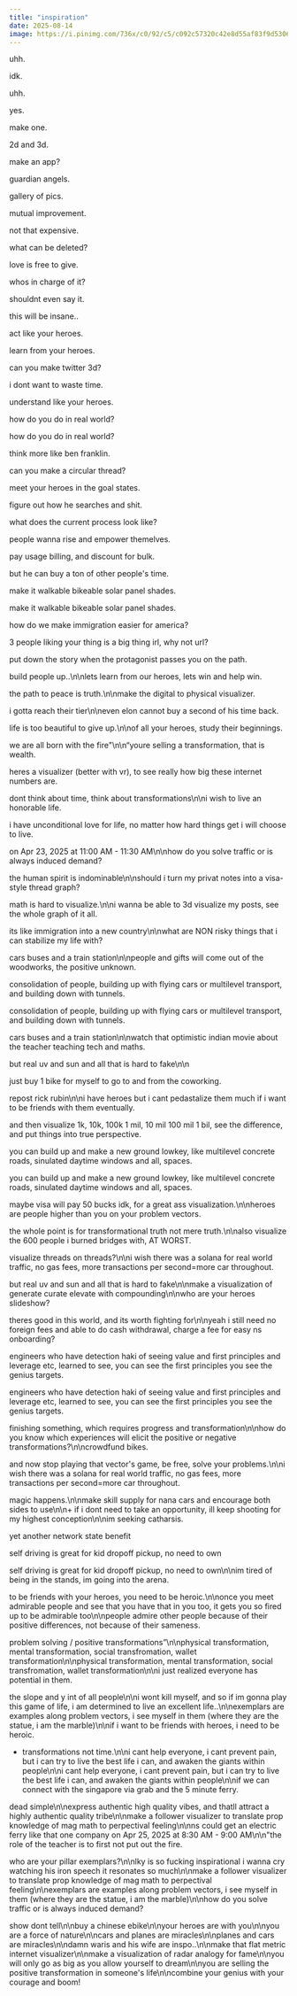 ```yaml
---
title: "inspiration"
date: 2025-08-14
image: https://i.pinimg.com/736x/c0/92/c5/c092c57320c42e8d55af83f9d5306314.jpg
---
```


uhh.

idk.

uhh.

yes.

make one.

2d and 3d.

make an app?

guardian angels.

gallery of pics.

mutual improvement.

not that expensive.

what can be deleted?

love is free to give.

whos in charge of it?

shouldnt even say it.

this will be insane..

act like your heroes.

learn from your heroes.

can you make twitter 3d?

i dont want to waste time.

understand like your heroes.

how do you do in real world?

how do you do in real world?

think more like ben franklin.

can you make a circular thread?

meet your heroes in the goal states.

figure out how he searches and shit.

what does the current process look like?

people wanna rise and empower themelves.

pay usage billing, and discount for bulk.

but he can buy a ton of other people's time.

make it walkable bikeable solar panel shades.

make it walkable bikeable solar panel shades.

how do we make immigration easier for america?

3 people liking your thing is a big thing irl, why not url?

put down the story when the protagonist passes you on the path.

build people up..\n\nlets learn from our heroes, lets win and help win.

the path to peace is truth.\n\nmake the digital to physical visualizer.

i gotta reach their tier\n\neven elon cannot buy a second of his time back.

life is too beautiful to give up.\n\nof all your heroes, study their beginnings.

we are all born with the fire"\n\n“youre selling a transformation, that is wealth.

heres a visualizer (better with vr), to see really how big these internet numbers are.

dont think about time, think about transformations\n\ni wish to live an honorable life.

i have unconditional love for life, no matter how hard things get i will choose to live.

on Apr 23, 2025 at 11:00 AM - 11:30 AM\n\nhow do you solve traffic or is always induced demand?

the human spirit is indominable\n\nshould i turn my privat notes into a visa-style thread graph?

math is hard to visualize.\n\ni wanna be able to 3d visualize my posts, see the whole graph of it all.

its like immigration into a new country\n\nwhat are NON risky things that i can stabilize my life with?

cars buses and a train station\n\npeople and gifts will come out of the woodworks, the positive unknown.

consolidation of people, building up with flying cars or multilevel transport, and building down with tunnels.

consolidation of people, building up with flying cars or multilevel transport, and building down with tunnels.

cars buses and a train station\n\nwatch that optimistic indian movie about the teacher teaching tech and maths.

but real uv and sun and all that is hard to fake\n\n

just buy 1 bike for myself to go to and from the coworking.

repost rick rubin\n\ni have heroes but i cant pedastalize them much if i want to be friends with them eventually.

and then visualize 1k, 10k, 100k 1 mil, 10 mil 100 mil 1 bil, see the difference, and put things into true perspective.

you can build up and make a new ground lowkey, like multilevel concrete roads, sinulated daytime windows and all, spaces.

you can build up and make a new ground lowkey, like multilevel concrete roads, sinulated daytime windows and all, spaces.

maybe visa will pay 50 bucks idk, for a great ass visualization.\n\nheroes are people higher than you on your problem vectors.

the whole point is for transformational truth not mere truth.\n\nalso visualize the 600 people i burned bridges with, AT WORST.

visualize threads on threads?\n\ni wish there was a solana for real world traffic, no gas fees, more transactions per second=more car throughout.

but real uv and sun and all that is hard to fake\n\nmake a visualization of generate curate elevate with compounding\n\nwho are your heroes slideshow?

theres good in this world, and its worth fighting for\n\nyeah i still need no foreign fees and able to do cash withdrawal, charge a fee for easy ns onboarding?

engineers who have detection haki of seeing value and first principles and leverage etc, learned to see, you can see the first principles you see the genius targets.

engineers who have detection haki of seeing value and first principles and leverage etc, learned to see, you can see the first principles you see the genius targets.

finishing something, which requires progress and transformation\n\nhow do you know which experiences will elicit the positive or negative transformations?\n\ncrowdfund bikes.

and now stop playing that vector's game, be free, solve your problems.\n\ni wish there was a solana for real world traffic, no gas fees, more transactions per second=more car throughout.

magic happens.\n\nmake skill supply for nana cars and encourage both sides to use\n\n+ if i dont need to take an opportunity, ill keep shooting for my highest conception\n\nim seeking catharsis.

yet another network state benefit

self driving is great for kid dropoff pickup, no need to own

self driving is great for kid dropoff pickup, no need to own\n\nim tired of being in the stands, im going into the arena.

to be friends with your heroes, you need to be heroic.\n\nonce you meet admirable people and see that you have that in you too, it gets you so fired up to be admirable too\n\npeople admire other people because of their positive differences, not because of their sameness.

problem solving / positive transformations”\n\nphysical transformation, mental transformation, social transfromation, wallet transformation\n\nphysical transformation, mental transformation, social transfromation, wallet transformation\n\ni just realized everyone has potential in them.

the slope and y int of all people\n\ni wont kill myself, and so if im gonna play this game of life, i am determined to live an excellent life..\n\nexemplars are examples along problem vectors, i see myself in them (where they are the statue, i am the marble)\n\nif i want to be friends with heroes, i need to be heroic.

+ transformations not time.\n\ni cant help everyone, i cant prevent pain, but i can try to live the best life i can, and awaken the giants within people\n\ni cant help everyone, i cant prevent pain, but i can try to live the best life i can, and awaken the giants within people\n\nif we can connect with the singapore via grab and the 5 minute ferry.

dead simple\n\nexpress authentic high quality vibes, and thatll attract a highly authentic quality tribe\n\nmake a follower visualizer to translate prop knowledge of mag math to perpectival feeling\n\nns could get an electric ferry like that one company on Apr 25, 2025 at 8:30 AM - 9:00 AM\n\n"the role of the teacher is to first not put out the fire.

who are your pillar exemplars?\n\nlky is so fucking inspirational i wanna cry watching his iron speech it resonates so much\n\nmake a follower visualizer to translate prop knowledge of mag math to perpectival feeling\n\nexemplars are examples along problem vectors, i see myself in them (where they are the statue, i am the marble)\n\nhow do you solve traffic or is always induced demand?

show dont tell\n\nbuy a chinese ebike\n\nyour heroes are with you\n\nyou are a force of nature\n\ncars and planes are miracles\n\nplanes and cars are miracles\n\ndamn waris and his wife are inspo..\n\nmake that flat metric internet visualizer\n\nmake a visualization of radar analogy for fame\n\nyou will only go as big as you allow yourself to dream\n\nyou are selling the positive transformation in someone's life\n\ncombine your genius with your courage and boom!
